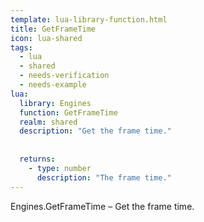 ```yaml
---
template: lua-library-function.html
title: GetFrameTime
icon: lua-shared
tags:
  - lua
  - shared
  - needs-verification
  - needs-example
lua:
  library: Engines
  function: GetFrameTime
  realm: shared
  description: "Get the frame time."
  
  
  returns:
    - type: number
      description: "The frame time."
---
```


<div class="lua__search__keywords">
Engines.GetFrameTime &#x2013; Get the frame time.
</div>
